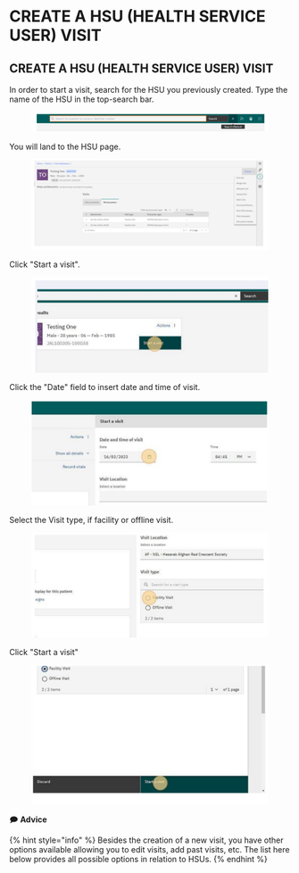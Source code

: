 # CREATE A HSU (HEALTH SERVICE USER) VISIT

## CREATE A HSU (HEALTH SERVICE USER) VISIT

In order to start a visit, search for the HSU you previously created. Type the name of the HSU in the top-search bar.

<figure><img src="../../../.gitbook/assets/image (31).png" alt=""><figcaption></figcaption></figure>

You will land to the HSU page.

<figure><img src="../../../.gitbook/assets/image (32).png" alt=""><figcaption></figcaption></figure>

Click "Start a visit".

<figure><img src="../../../.gitbook/assets/image (33).png" alt=""><figcaption></figcaption></figure>

Click the "Date" field to insert date and time of visit.

<figure><img src="../../../.gitbook/assets/image (34).png" alt=""><figcaption></figcaption></figure>

Select the Visit type, if facility or offline visit.

<figure><img src="../../../.gitbook/assets/image (35).png" alt=""><figcaption></figcaption></figure>

Click "Start a visit"

<figure><img src="../../../.gitbook/assets/image (36).png" alt=""><figcaption></figcaption></figure>

🗩 **Advice**

{% hint style="info" %}
Besides the creation of a new visit, you have other options available allowing you to edit visits, add past visits, etc. The list here below provides all possible options in relation to HSUs.
{% endhint %}

